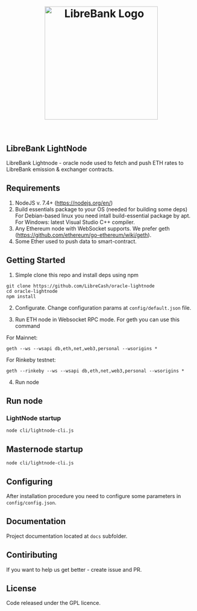 
<h1 align="center">
	<img width="300" src="http://librebank.com/img/logo-black.svg" alt="LibreBank Logo">
	<br>
	<br>
</h1>

## LibreBank LightNode
LibreBank Lightnode - oracle node used to fetch and push ETH rates to LibreBank emission & exchanger contracts.

## Requirements
1. NodeJS v. 7.4+ (https://nodejs.org/en/)
2. Build essentials package to your OS (needed for building some deps) For Debian-based linux you need intall build-essential package by apt. For Windows: latest Visual Studio C++ compiler.
2. Any Ethereum node with WebSocket supports. We prefer geth (https://github.com/ethereum/go-ethereum/wiki/geth).
3. Some Ether used to push data  to smart-contract.

## Getting Started
1. Simple clone this repo and install deps using npm
```
git clone https://github.com/LibreCash/oracle-lightnode
cd oracle-lightnode
npm install
```
2. Configurate. 
Change configuration params at `config/default.json` file.

3. Run ETH node in Websocket RPC mode.
For geth you can use this command

For Mainnet:
```
geth --ws --wsapi db,eth,net,web3,personal --wsorigins *
```

For Rinkeby testnet:

```
geth --rinkeby --ws --wsapi db,eth,net,web3,personal --wsorigins *
```

4. Run node

## Run node
### LightNode startup
```
node cli/lightnode-cli.js
```
## Masternode startup
```
node cli/lightnode-cli.js
```
## Configuring
After installation procedure you need to configure some parameters in `config/config.json`. 

## Documentation 
Project documentation located at `docs` subfolder.

## Contiributing
If you want to help us get better - create issue and PR.

## License
Code released under the GPL licence.
